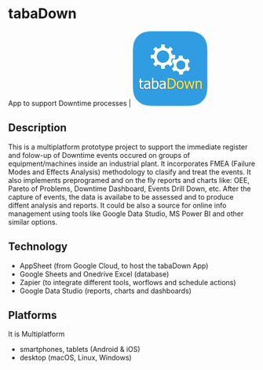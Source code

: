 # tabaDown
App to support Downtime processes | ![tabaDown Logo](https://github.com/paulonegrao/tabadown/blob/master/images/tabaDown.png?raw=true)
## Description
This is a multiplatform prototype project to support the immediate register and folow-up of Downtime events occured on groups of equipment/machines inside an industrial plant.
It incorporates FMEA (Failure Modes and Effects Analysis) methodology to clasify and treat the events. It also implements preprogramed and on the fly reports and charts like: OEE, Pareto of Problems, Downtime Dashboard, Events Drill Down, etc.
After the capture of events, the data is availabe to be assessed and to produce diffent analysis and reports. It could be also a source for online info management using tools like Google Data Studio, MS Power BI and other similar options.
## Technology
* AppSheet (from Google Cloud, to host the tabaDown App)
* Google Sheets and Onedrive Excel (database)
* Zapier (to integrate different tools, worflows and schedule actions)
* Google Data Studio (reports, charts and dashboards)
## Platforms
It is Multiplatform
* smartphones, tablets (Android & iOS)
* desktop (macOS, Linux, Windows)
